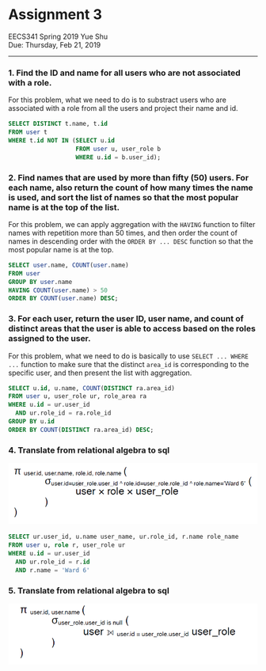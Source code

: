 # Assignment 3

  EECS341 Spring 2019
  Yue Shu  
  Due: Thursday, Feb 21, 2019

---

### 1. Find the ID and name for all users who are not associated with a role.

For this problem, what we need to do is to substract users who are associated with a role from all the users and project their name and id. 

```sql
SELECT DISTINCT t.name, t.id 
FROM user t 
WHERE t.id NOT IN (SELECT u.id 
                   FROM user u, user_role b 
                   WHERE u.id = b.user_id);
```

### 2. Find names that are used by more than fifty (50) users. For each name, also return the count of how many times the name is used, and sort the list of names so that the most popular name is at the top of the list.

For this problem, we can apply aggregation with the `HAVING` function to filter names with repetition more than 50 times, and then order the count of names in descending order with the `ORDER BY ... DESC` function so that the most popular name is at the top. 

```sql
SELECT user.name, COUNT(user.name) 
FROM user 
GROUP BY user.name 
HAVING COUNT(user.name) > 50 
ORDER BY COUNT(user.name) DESC;
```

### 3. For each user, return the user ID, user name, and count of distinct areas that the user is able to access based on the roles assigned to the user.

For this problem, what we need to do is basically to use `SELECT ... WHERE ...` function to make sure that the distinct `area_id` is corresponding to the specific user, and then present the list with aggregation. 

```sql
SELECT u.id, u.name, COUNT(DISTINCT ra.area_id) 
FROM user u, user_role ur, role_area ra 
WHERE u.id = ur.user_id    
  AND ur.role_id = ra.role_id 
GROUP BY u.id 
ORDER BY COUNT(DISTINCT ra.area_id) DESC;
```

### 4. Translate from relational algebra to sql

![HW3 problem 4 image](Images/p4.png)

```sql
SELECT ur.user_id, u.name user_name, ur.role_id, r.name role_name
FROM user u, role r, user_role ur
WHERE u.id = ur.user_id
  AND ur.role_id = r.id
  AND r.name = 'Ward 6'
```

### 5. Translate from relational algebra to sql

![HW3 problem 5 image](Images/p5.png)

